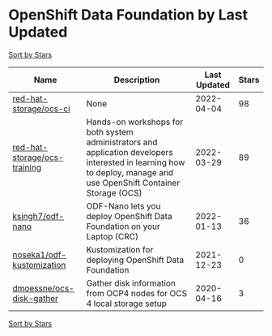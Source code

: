 # OpenShift Data Foundation by Last Updated

[Sort by Stars](OpenShift%20Data%20Foundation.Stars.md)

Name | Description | Last Updated | Stars 
--- | --- | --- | --- 
[red-hat-storage/ocs-ci](https://github.com/red-hat-storage/ocs-ci) | None | 2022-04-04 | 98 
[red-hat-storage/ocs-training](https://github.com/red-hat-storage/ocs-training) | Hands-on workshops for both system administrators and application developers interested in learning how to deploy, manage and use OpenShift Container Storage (OCS) | 2022-03-29 | 89 
[ksingh7/odf-nano](https://github.com/ksingh7/odf-nano) | ODF-Nano lets you deploy OpenShift Data Foundation on your Laptop (CRC) | 2022-01-13 | 36 
[noseka1/odf-kustomization](https://github.com/noseka1/odf-kustomization) | Kustomization for deploying OpenShift Data Foundation | 2021-12-23 | 0 
[dmoessne/ocs-disk-gather](https://github.com/dmoessne/ocs-disk-gather) | Gather disk information from OCP4 nodes for OCS 4 local storage setup  | 2020-04-16 | 3 

[Sort by Stars](OpenShift%20Data%20Foundation.Stars.md)